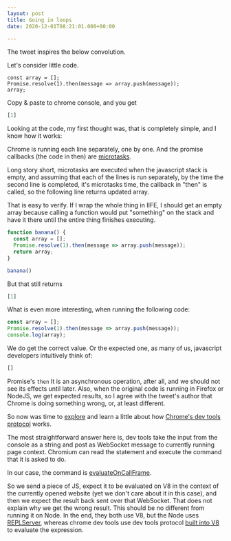 ```yaml
---
layout: post
title: Going in loops
date: 2020-12-01T08:21:01.000+00:00

---
```

The tweet inspires the below convolution.

Let's consider little code.

    const array = [];
    Promise.resolve(1).then(message => array.push(message));
    array;

Copy & paste to chrome console, and you get

```javascript
[1]
```

Looking at the code, my first thought was, that is completely simple, and I know how it works:

Chrome is running each line separately, one by one. And the promise callbacks (the code in then) are [microtasks](https://developer.mozilla.org/en-US/docs/Web/API/HTML_DOM_API/Microtask_guide).

Long story short, microtasks are executed when the javascript stack is empty, and assuming that each of the lines is run separately, by the time the second line is completed, it's microtasks time, the callback in "then" is called, so the following line returns updated array.

That is easy to verify. If I wrap the whole thing in IIFE, I should get an empty array because calling a function would put "something" on the stack and have it there until the entire thing finishes executing.

```javascript
function banana() {
  const array = [];
  Promise.resolve(1).then(message => array.push(message));
  return array;
}

banana()
```

But that still returns

```javascript
[1]
```

What is even more interesting, when running the following code:

```javascript
const array = [];
Promise.resolve(1).then(message => array.push(message));
console.log(array);
```

We do get the correct value. Or the expected one, as many of us, javascript developers intuitively think of:

```javascript
[]
```

Promise's `then` It is an asynchronous operation, after all, and we should not see its effects until later. Also, when the original code is running in Firefox or NodeJS, we get expected results, so I agree with the tweet's author that Chrome is doing something wrong, or, at least different.

So now was time to [explore](https://www.infoq.com/presentations/chrome-debugger-protocol/) and learn a little about how [Chrome's dev tools protocol](https://chromedevtools.github.io/devtools-protocol/) works.

The most straightforward answer here is, dev tools take the input from the console as a string and post as WebSocket message to currently running page context. Chromium can read the statement and execute the command that it is asked to do.

In our case, the command is [evaluateOnCallFrame](https://chromedevtools.github.io/devtools-protocol/tot/Debugger/#method-evaluateOnCallFrame).

So we send a piece of JS, expect it to be evaluated on V8 in the context of the currently opened website (yet we don't care about it in this case), and then we expect the result back sent over that WebSocket. That does not explain why we get the wrong result. This should be no different from running it on Node. In the end, they both use V8, but the Node uses [REPLServer](https://github.com/nodejs/node/blob/master/lib/repl.js#L474), whereas chrome dev tools use dev tools protocol [built into V8](https://github.com/v8/v8/blob/dc712da548c7fb433caed56af9a021d964952728/src/inspector/v8-debugger-agent-impl.cc#L1229) to evaluate the expression.